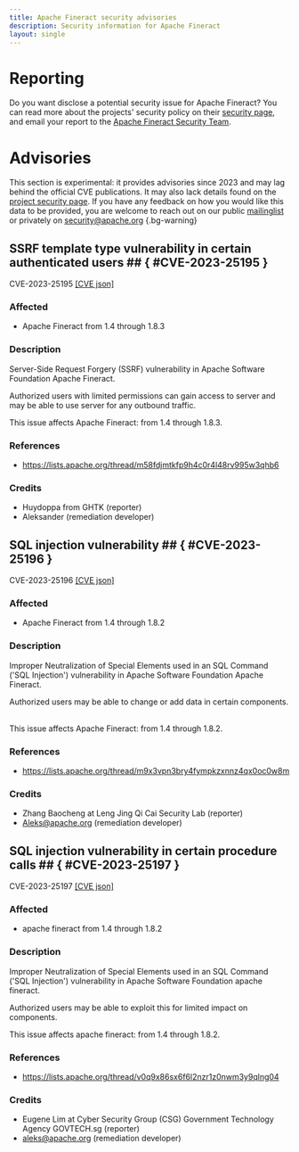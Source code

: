 ```yaml
---
title: Apache Fineract security advisories
description: Security information for Apache Fineract
layout: single
---
```


# Reporting

Do you want disclose a potential security issue for Apache Fineract? You can read more about the projects' security policy on their [security page](https://cwiki.apache.org/confluence/display/FINERACT/Apache+Fineract+Security+Report), and email your report to the [Apache Fineract Security Team](mailto:security@fineract.apache.org).

# Advisories

This section is experimental: it provides advisories since 2023 and may lag behind the official CVE publications. It may also lack details found on the [project security page](https://cwiki.apache.org/confluence/display/FINERACT/Apache+Fineract+Security+Report). If you have any feedback on how you would like this data to be provided, you are welcome to reach out on our public [mailinglist](/mailinglist) or privately on [security@apache.org](mailto:security@apache.org)
{.bg-warning}

## SSRF template type vulnerability in certain authenticated users ## { #CVE-2023-25195 }

CVE-2023-25195 [\[CVE json\]](./CVE-2023-25195.cve.json)

### Affected

* Apache Fineract from 1.4 through 1.8.3


### Description

Server-Side Request Forgery (SSRF) vulnerability in Apache Software Foundation Apache Fineract.<br><p>Authorized users with limited permissions can gain access to server and may be able to use server for any outbound traffic.&nbsp;</p><p>This issue affects Apache Fineract: from 1.4 through 1.8.3.</p>

### References
* https://lists.apache.org/thread/m58fdjmtkfp9h4c0r4l48rv995w3qhb6


### Credits
* Huydoppa from GHTK  (reporter)
* Aleksander (remediation developer)


## SQL injection vulnerability  ## { #CVE-2023-25196 }

CVE-2023-25196 [\[CVE json\]](./CVE-2023-25196.cve.json)

### Affected

* Apache Fineract from 1.4 through 1.8.2


### Description

Improper Neutralization of Special Elements used in an SQL Command ('SQL Injection') vulnerability in Apache Software Foundation Apache Fineract.<br><p>Authorized users may be able to change or add data in certain components. &nbsp;</p><p>This issue affects Apache Fineract: from 1.4 through 1.8.2.</p>

### References
* https://lists.apache.org/thread/m9x3vpn3bry4fympkzxnnz4qx0oc0w8m


### Credits
*  Zhang Baocheng at Leng Jing Qi Cai Security Lab (reporter)
* Aleks@apache.org (remediation developer)


## SQL injection vulnerability in certain procedure calls  ## { #CVE-2023-25197 }

CVE-2023-25197 [\[CVE json\]](./CVE-2023-25197.cve.json)

### Affected

* apache fineract from 1.4 through 1.8.2


### Description

Improper Neutralization of Special Elements used in an SQL Command ('SQL Injection') vulnerability in Apache Software Foundation apache fineract.<br><p>Authorized users may be able to exploit this for limited impact on components. &nbsp;</p><p>This issue affects apache fineract: from 1.4 through 1.8.2.</p>

### References
* https://lists.apache.org/thread/v0q9x86sx6f6l2nzr1z0nwm3y9qlng04


### Credits
* Eugene Lim at Cyber Security Group (CSG) Government Technology Agency GOVTECH.sg (reporter)
* aleks@apache.org (remediation developer)

